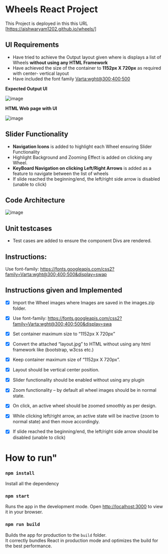 # Wheels React Project

This Project is deployed in this this URL [https://aishwaryam1202.github.io/wheels/]

## UI Requirements
* Have tried to achieve the Output layout given where is displays a list of Wheels **without using any HTML Framework**
* Have achieved the size of the container to **1152px X 720px** as required with center- vertical layout
* Have included the font family [Varta:wght@300;400;500](https://fonts.googleapis.com/css2?family=Varta:wght@300;400;500&display=swap)

**Expected Output UI**


![image](https://github.com/user-attachments/assets/d112866c-5849-4f71-840d-d3e106645779)

**HTML Web page with UI**


![image](https://github.com/user-attachments/assets/c8103ef3-1b79-4a8c-addd-826b07d28186)



## Slider Functionality
* **Navigation Icons** is added to highlight each Wheel ensuring Slider Functionality
* Highlight Background and Zooming Effect is added on clicking any Wheel.
* **KeyBoard Navigation on clicking Left/Right Arrows** is added as a feature  to navigate between the list of wheels
* If slide reached the beginning/end, the left/right side arrow is disabled (unable to click)

  
## Code Architecture
![image](https://github.com/user-attachments/assets/990050a2-1859-4735-9eb5-c545ad462c59)

## Unit testcases 
* Test cases are added to ensure the component Divs are rendered.

## Instructions:
Use font-family: https://fonts.googleapis.com/css2?family=Varta:wght@300;400;500&display=swap

## Instructions given and Implemented
- [x] Import the Wheel images where Images are saved in the images.zip folder.
- [x] Use font-family: https://fonts.googleapis.com/css2?family=Varta:wght@300;400;500&display=swa
- [x] Set container maximum size to “1152px X 720px”
- [x] Convert the attached “layout.jpg” to HTML without using any html framework like (bootstrap, w3css etc.)
- [x] Keep container maximum size of “1152px X 720px”.
- [x] Layout should be vertical center position.
- [x] Slider functionality should be enabled without using any plugin
- [x] Zoom functionality – by default all wheel images should be in normal state.
- [x] On click, an active wheel should be zoomed smoothly as per design.
- [x] While clicking left/right arrow, an active state will be inactive (zoom to normal state) and then move accordingly.
- [x] If slide reached the beginning/end, the left/right side arrow should be disabled (unable to click) 
  

# How to run"
### `npm install`
Install all the dependency

### `npm start`
Runs the app in the development mode.
Open [http://localhost:3000](http://localhost:3000) to view it in your browser.

### `npm run build`
Builds the app for production to the `build` folder.\
It correctly bundles React in production mode and optimizes the build for the best performance.
